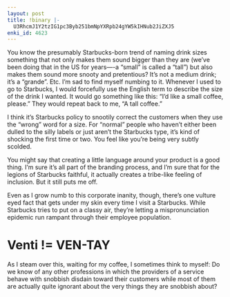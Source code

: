 ```yaml
---
layout: post
title: !binary |-
  U3RhcmJ1Y2tzIG1pc3Byb251bmNpYXRpb24gYW5kIHNub2JiZXJ5
enki_id: 4623
---
```


You know the presumably Starbucks-born trend of naming drink sizes
something that not only makes them sound bigger than they are (we’ve
been doing that in the US for years—-a “small” is called a “tall”) but
also makes them sound more snooty and pretentious? It’s not a medium
drink; it’s a “grande”. Etc. I’m sad to find myself numbing to it.
Whenever I used to go to Starbucks, I would forcefully use the English
term to describe the size of the drink I wanted. It would go something
like this: “I’d like a small coffee, please.” They would repeat back to
me, “A tall coffee.”

I think it’s Starbucks policy to snootily correct the customers when
they use the “wrong” word for a size. For “normal” people who haven’t
either been dulled to the silly labels or just aren’t the Starbucks
type, it’s kind of shocking the first time or two. You feel like you’re
being very subtly scolded.

You might say that creating a little language around your product is a
good thing. I’m sure it’s all part of the branding process, and I’m sure
that for the legions of Starbucks faithful, it actually creates a
tribe-like feeling of inclusion. But it still puts me off.

Even as I grow numb to this corporate inanity, though, there’s one
vulture eyed fact that gets under my skin every time I visit a
Starbucks. While Starbucks tries to put on a classy air, they’re letting
a mispronunciation epidemic run rampant through their employee
population.

Venti != VEN-TAY
================

As I steam over this, waiting for my coffee, I sometimes think to
myself: Do we know of any other professions in which the providers of a
service behave with snobbish disdain toward their customers while most
of them are actually quite ignorant about the very things they are
snobbish about?

